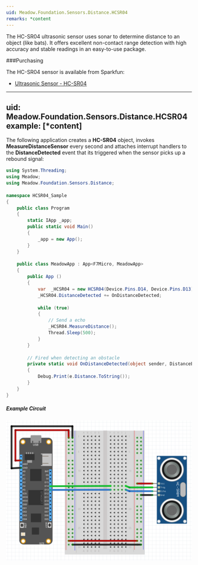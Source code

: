 ```yaml
---
uid: Meadow.Foundation.Sensors.Distance.HCSR04
remarks: *content
---
```


The HC-SR04 ultrasonic sensor uses sonar to determine distance to an object (like bats). It offers excellent non-contact range detection with high accuracy and stable readings in an easy-to-use package.

###Purchasing

The HC-SR04 sensor is available from Sparkfun:

* [Ultrasonic Sensor - HC-SR04](https://www.sparkfun.com/products/13959)

---
uid: Meadow.Foundation.Sensors.Distance.HCSR04
example: [*content]
---

The following application creates a **HC-SR04** object, invokes **MeasureDistanceSensor** every second and attaches interrupt handlers to the **DistanceDetected** event that its triggered when the sensor picks up a rebound signal:

```csharp
using System.Threading;
using Meadow;
using Meadow.Foundation.Sensors.Distance;

namespace HCSR04_Sample
{
    public class Program
    {
        static IApp _app; 
        public static void Main()
        {
            _app = new App();
        }
    }
    
    public class MeadowApp : App<F7Micro, MeadowApp>
    {
        public App ()
        {
            var  _HCSR04 = new HCSR04(Device.Pins.D14, Device.Pins.D13);
            _HCSR04.DistanceDetected += OnDistanceDetected;

            while (true)
            {
                // Send a echo
                _HCSR04.MeasureDistance();
                Thread.Sleep(500);
            }
        }

        // Fired when detecting an obstacle
        private static void OnDistanceDetected(object sender, DistanceEventArgs e) 
        {
            Debug.Print(e.Distance.ToString());
        }
    }
}
```

##### Example Circuit

![](../../API_Assets/Meadow.Foundation.Sensors.Distance.HCSR04/HCSR04.svg)